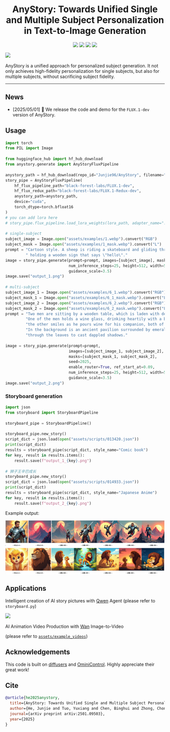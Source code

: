 <div align="center">
<h1>AnyStory: Towards Unified Single and Multiple Subject Personalization in Text-to-Image Generation</h1>

<a href='https://aigcdesigngroup.github.io/AnyStory/'><img src='https://img.shields.io/badge/Project-Page-green'></a>
<a href='https://arxiv.org/pdf/2501.09503'><img src='https://img.shields.io/badge/arXiv-2501.09503-red'></a>
<a href='https://huggingface.co/spaces/modelscope/AnyStory'><img src='https://img.shields.io/badge/%F0%9F%A4%97%20Hugging%20Face-Spaces-yellow'></a>
<a href='https://modelscope.cn/studios/iic/AnyStory'><img src='https://img.shields.io/badge/ModelScope-Spaces-blue'></a>

</div>

<img src='assets/examples-sdxl.jpg'>

AnyStory is a unified approach for personalized subject generation. It not only achieves high-fidelity personalization for single subjects, but also for multiple subjects, without sacrificing subject fidelity.

---

## News

- [2025/05/01] 🚀 We release the code and demo for the `FLUX.1-dev` version of AnyStory.

## Usage

```python
import torch
from PIL import Image

from huggingface_hub import hf_hub_download
from anystory.generate import AnyStoryFluxPipeline

anystory_path = hf_hub_download(repo_id="Junjie96/AnyStory", filename="anystory_flux.bin")
story_pipe = AnyStoryFluxPipeline(
    hf_flux_pipeline_path="black-forest-labs/FLUX.1-dev",
    hf_flux_redux_path="black-forest-labs/FLUX.1-Redux-dev",
    anystory_path=anystory_path,
    device="cuda",
    torch_dtype=torch.bfloat16
)
# you can add lora here
# story_pipe.flux_pipeline.load_lora_weights(lora_path, adapter_name="...")

# single-subject
subject_image = Image.open("assets/examples/1.webp").convert("RGB")
subject_mask = Image.open("assets/examples/1_mask.webp").convert("L")
prompt = "Cartoon style. A sheep is riding a skateboard and gliding through the city," \
         " holding a wooden sign that says \"hello\"."
image = story_pipe.generate(prompt=prompt, images=[subject_image], masks=[subject_mask], seed=2025,
                            num_inference_steps=25, height=512, width=512,
                            guidance_scale=3.5)
image.save("output_1.png")

# multi-subject
subject_image_1 = Image.open("assets/examples/6_1.webp").convert("RGB")
subject_mask_1 = Image.open("assets/examples/6_1_mask.webp").convert("L")
subject_image_2 = Image.open("assets/examples/6_2.webp").convert("RGB")
subject_mask_2 = Image.open("assets/examples/6_2_mask.webp").convert("L")
prompt = "Two men are sitting by a wooden table, which is laden with delicious food and a pot of wine. " \
         "One of the men holds a wine glass, drinking heartily with a bold expression; " \
         "the other smiles as he pours wine for his companion, both of them engaged in cheerful conversation. " \
         "In the background is an ancient pavilion surrounded by emerald bamboo groves, with sunlight filtering " \
         "through the leaves to cast dappled shadows."

image = story_pipe.generate(prompt=prompt,
                            images=[subject_image_1, subject_image_2],
                            masks=[subject_mask_1, subject_mask_2],
                            seed=2025,
                            enable_router=True, ref_start_at=0.09,
                            num_inference_steps=25, height=512, width=512,
                            guidance_scale=3.5)
image.save("output_2.png")
```

### Storyboard generation

```python
import json
from storyboard import StoryboardPipeline

storyboard_pipe = StoryboardPipeline()

storyboard_pipe.new_story()
script_dict = json.load(open("assets/scripts/013420.json"))
print(script_dict)
results = storyboard_pipe(script_dict, style_name="Comic book")
for key, result in results.items():
    result.save(f"output_1_{key}.png")

# 狮子王辛巴成长
storyboard_pipe.new_story()
script_dict = json.load(open("assets/scripts/014933.json"))
print(script_dict)
results = storyboard_pipe(script_dict, style_name="Japanese Anime")
for key, result in results.items():
    result.save(f"output_2_{key}.png")
```

Example output:

<img src='assets/scripts/013420_result.jpg'>
<img src='assets/scripts/014933_result.jpg'>

## Applications

Intelligent creation of AI story pictures with [Qwen](https://github.com/QwenLM/Qwen3) Agent (please refer to `storyboard.py`)

<img src='assets/storyboard_en.png'>

AI Animation Video Production with [Wan](https://github.com/Wan-Video/Wan2.1) Image-to-Video

(please refer to [`assets/example_videos`](assets/example_videos))

## **Acknowledgements**

This code is built on [diffusers](https://github.com/huggingface/diffusers)
and [OminiControl](https://github.com/Yuanshi9815/OminiControl). Highly appreciate their great work!

## Cite

```bibtex
@article{he2025anystory,
  title={AnyStory: Towards Unified Single and Multiple Subject Personalization in Text-to-Image Generation},
  author={He, Junjie and Tuo, Yuxiang and Chen, Binghui and Zhong, Chongyang and Geng, Yifeng and Bo, Liefeng},
  journal={arXiv preprint arXiv:2501.09503},
  year={2025}
}
```
